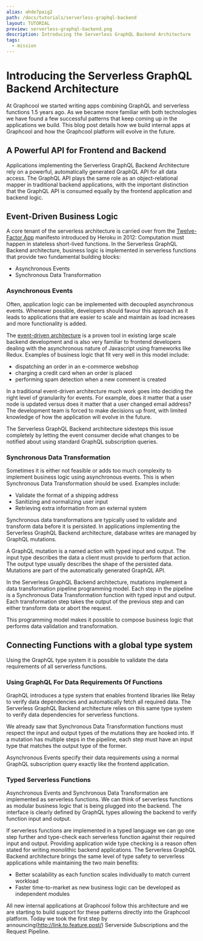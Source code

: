 ```yaml
---
alias: ahde7paig2
path: /docs/tutorials/serverless-graphql-backend
layout: TUTORIAL
preview: serverless-graphql-backend.png
description: Introducing the Serverless GraphQL Backend Architecture
tags:
  - mission
---
```


# Introducing the Serverless GraphQL Backend Architecture

At Graphcool we started writing apps combining GraphQL and serverless functions 1.5 years ago. As we became more familiar with both technologies we have found a few successful patterns that keep coming up in the applications we build. This blog post details how we build internal apps at Graphcool and how the Graphcool platform will evolve in the future.


## A Powerful API for Frontend and Backend

Applications implementing the Serverless GraphQL Backend Architecture rely on a powerful, automatically generated GraphQL API for all data access. The GraphQL API plays the same role as an object-relational mapper in traditional backend applications, with the important distinction that the GraphQL API is consumed equally by the frontend application and backend logic.

## Event-Driven Business Logic

A core tenant of the serverless architecture is carried over from the [Twelve-Factor App](https://12factor.net/) manifesto introduced by Heroku in 2012: Computation must happen in stateless short-lived functions. In the Serverless GraphQL Backend architecture, business logic is implemented in serverless functions that provide two fundamental building blocks:

* Asynchronous Events
* Synchronous Data Transformation

### Asynchronous Events

Often, application logic can be implemented with decoupled asynchronous events. Whenever possible, developers should favour this approach as it leads to applications that are easier to scale and maintain as load increases and more functionality is added.

The [event-driven architecture](https://en.wikipedia.org/wiki/Event-driven_architecture) is a proven tool in existing large scale backend development and is also very familiar to frontend developers dealing with the asynchronous nature of Javascript using frameworks like Redux.
Examples of business logic that fit very well in this model include:

* dispatching an order in an e-commerce webshop
* charging a credit card when an order is placed
* performing spam detection when a new comment is created

In a traditional event-driven architecture much work goes into deciding the right level of granularity for events. For example, does it matter that a user node is updated versus does it matter that a user changed email address? The development team is forced to make decisions up front, with limited knowledge of how the application will evolve in the future.

The Serverless GraphQL Backend architecture sidesteps this issue completely by letting the event consumer decide what changes to be notified about using standard GraphQL subscription queries.

### Synchronous Data Transformation

Sometimes it is either not feasible or adds too much complexity to implement business logic using asynchronous events. This is when Synchronous Data Transformation should be used. Examples include:

* Validate the format of a shipping address
* Sanitizing and normalizing user input
* Retrieving extra information from an external system

Synchronous data transformations are typically used to validate and transform data before it is persisted. In applications implementing the Serverless GraphQL Backend architecture, database writes are managed by GraphQL mutations.

A GraphQL mutation is a named action with typed input and output. The input type describes the data a client must provide to perform that action. The output type usually describes the shape of the persisted data. Mutations are part of the automatically generated GraphQL API.

In the Serverless GraphQL Backend architecture, mutations implement a data transformation pipeline programming model. Each step in the pipeline is a Synchronous Data Transformation function with typed input and output. Each transformation step takes the output of the previous step and can either transform data or abort the request.

This programming model makes it possible to compose business logic that performs data validation and transformation.

## Connecting Functions with a global type system

Using the GraphQL type system it is possible to validate the data requirements of all serverless functions.

### Using GraphQL For Data Requirements Of Functions

GraphQL introduces a type system that enables frontend libraries like Relay to verify data dependencies and automatically fetch all required data. The Serverless GraphQL Backend architecture relies on this same type system to verify data dependencies for serverless functions.

We already saw that Synchronous Data Transformation functions must respect the input and output types of the mutations they are hooked into. If a mutation has multiple steps in the pipeline, each step must have an input type that matches the output type of the former.

Asynchronous Events specify their data requirements using a normal GraphQL subscription query exactly like the frontend application.

### Typed Serverless Functions

Asynchronous Events and Synchronous Data Transformation are implemented as serverless functions. We can think of serverless functions as modular business logic that is being plugged into the backend. The interface is clearly defined by GraphQL types allowing the backend to verify function input and output.

If serverless functions are implemented in a typed language we can go one step further and type-check each serverless function against their required input and output. Providing application wide type checking is a reason often stated for writing monolithic backend applications. The Serverless GraphQL Backend architecture brings the same level of type safety to serverless applications while maintaining the two main benefits:

* Better scalability as each function scales individually to match current workload
* Faster time-to-market as new business logic can be developed as independent modules


All new internal applications at Graphcool follow this architecture and we are starting to build support for these patterns directly into the Graphcool platform. Today we took the first step by announcing(http://link.to.feature.post/) Serverside Subscriptions and the Request Pipeline.
